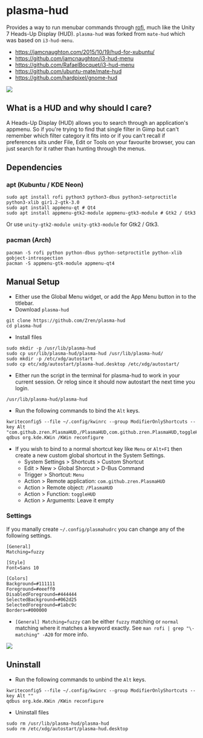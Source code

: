 # plasma-hud

Provides a way to run menubar commands through
[rofi](https://davedavenport.github.io/rofi/), much like the Unity 7
Heads-Up Display (HUD). `plasma-hud` was forked from `mate-hud` which was based on
`i3-hud-menu`.

  * https://jamcnaughton.com/2015/10/19/hud-for-xubuntu/
  * https://github.com/jamcnaughton/i3-hud-menu
  * https://github.com/RafaelBocquet/i3-hud-menu
  * https://github.com/ubuntu-mate/mate-hud
  * https://github.com/hardpixel/gnome-hud

![](https://i.imgur.com/94nih11.png)

## What is a HUD and why should I care?

A Heads-Up Display (HUD) allows you to search through an application's
appmenu. So if you're trying to find that single filter in Gimp but
can't remember which filter category it fits into or if you can't
recall if preferences sits under File, Edit or Tools on your favourite
browser, you can just search for it rather than hunting through the
menus.

## Dependencies

### apt (Kubuntu / KDE Neon)

```
sudo apt install rofi python3 python3-dbus python3-setproctitle python3-xlib gir1.2-gtk-3.0
sudo apt install appmenu-qt # Qt4
sudo apt install appmenu-gtk2-module appmenu-gtk3-module # Gtk2 / Gtk3
```
Or use `unity-gtk2-module unity-gtk3-module` for Gtk2 / Gtk3.

### pacman (Arch)

```
pacman -S rofi python python-dbus python-setproctitle python-xlib gobject-introspection
pacman -S appmenu-gtk-module appmenu-qt4
```

## Manual Setup

* Either use the Global Menu widget, or add the App Menu button in to the titlebar.
* Download `plasma-hud`

```
git clone https://github.com/Zren/plasma-hud
cd plasma-hud
```

* Install files

```
sudo mkdir -p /usr/lib/plasma-hud
sudo cp usr/lib/plasma-hud/plasma-hud /usr/lib/plasma-hud/
sudo mkdir -p /etc/xdg/autostart
sudo cp etc/xdg/autostart/plasma-hud.desktop /etc/xdg/autostart/
```

* Either run the script in the terminal for plasma-hud to work in your current session. Or relog since it should now autostart the next time you login.

```
/usr/lib/plasma-hud/plasma-hud
```

* Run the following commands to bind the `Alt` keys.

```
kwriteconfig5 --file ~/.config/kwinrc --group ModifierOnlyShortcuts --key Alt "com.github.zren.PlasmaHUD,/PlasmaHUD,com.github.zren.PlasmaHUD,toggleHUD"
qdbus org.kde.KWin /KWin reconfigure
```

* If you wish to bind to a normal shortcut key like `Menu` or `Alt+F1` then create a new custom global shortcut in the System Settings.
    * System Settings > Shortcuts > Custom Shortcut
    * Edit > New > Global Shorcut > D-Bus Command
    * Trigger > Shortcut: `Menu`
    * Action > Remote application: `com.github.zren.PlasmaHUD`
    * Action > Remote object: `/PlasmaHUD`
    * Action > Function: `toggleHUD`
    * Action > Arguments: Leave it empty

### Settings

If you manally create `~/.config/plasmahudrc` you can change any of the following settings.

```
[General]
Matching=fuzzy

[Style]
Font=Sans 10

[Colors]
Background=#111111
Foreground=#eeeff0
DisabledForeground=#444444
SelectedBackground=#062d25
SelectedForeground=#1abc9c
Borders=#000000
```

* `[General] Matching=fuzzy` can be either `fuzzy` matching or `normal` matching where it matches a keyword exactly. See `man rofi | grep "\-matching" -A20` for more info.

![](https://i.imgur.com/6ncDtWt.png)

## Uninstall

* Run the following commands to unbind the `Alt` keys.

```
kwriteconfig5 --file ~/.config/kwinrc --group ModifierOnlyShortcuts --key Alt ""
qdbus org.kde.KWin /KWin reconfigure
```

* Uninstall files

```
sudo rm /usr/lib/plasma-hud/plasma-hud
sudo rm /etc/xdg/autostart/plasma-hud.desktop
```
